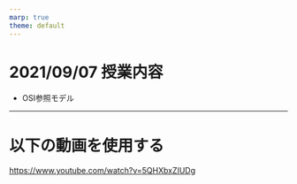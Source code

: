 ```yaml
---
marp: true
theme: default
---
```

# 2021/09/07 授業内容
* OSI参照モデル

---
# 以下の動画を使用する

https://www.youtube.com/watch?v=5QHXbxZIUDg
